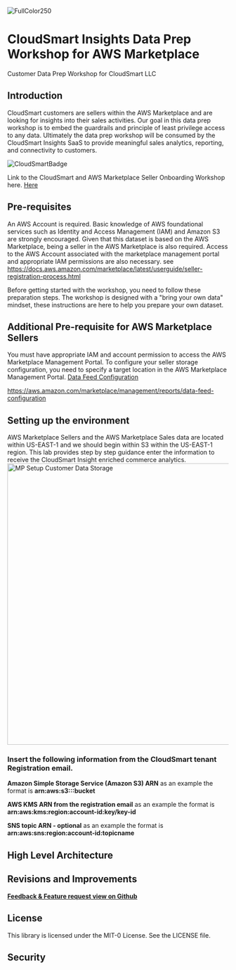 ![FullColor250](https://user-images.githubusercontent.com/26460009/182591500-ac99b0d8-2639-4a28-8357-97d09e0e2063.png)
# CloudSmart Insights Data Prep Workshop for AWS Marketplace

Customer Data Prep Workshop for CloudSmart LLC

## Introduction
CloudSmart customers are sellers within the AWS Marketplace and are looking for insights into their sales activities.  Our goal in this data prep workshop is to embed the guardrails and principle of least privilege access to any data.  Ultimately the data prep workshop will be consumed by the CloudSmart Insights SaaS to provide meaningful sales analytics, reporting, and connectivity to customers.

![CloudSmartBadge](https://user-images.githubusercontent.com/26460009/183915211-2252735e-bf8f-4ffa-b619-c14e4ae59436.png)

Link to the CloudSmart and AWS Marketplace Seller Onboarding Workshop here. [Here](/docs/Lab1.md)
## Pre-requisites
An AWS Account is required. Basic knowledge of AWS foundational services such as Identity and Access Management (IAM) and Amazon S3 are strongly encouraged.  Given that this dataset is based on the AWS Marketplace, being a seller in the AWS Marketplace is also required. Access to the AWS Account associated with the marketplace management portal and appropriate IAM permissions are also necessary. see https://docs.aws.amazon.com/marketplace/latest/userguide/seller-registration-process.html

Before getting started with the workshop, you need to follow these preparation steps. The workshop is designed with a "bring your own data" mindset, these instructions are here to help you prepare your own dataset.

## Additional Pre-requisite for AWS Marketplace Sellers
You must have appropriate IAM and account permission to access the AWS Marketplace Management Portal. To configure your seller storage configuration, you need to specify a target location in the AWS Marketplace Management Portal. [Data Feed Configuration](https://aws.amazon.com/marketplace/management/reports/data-feed-configuration)

https://aws.amazon.com/marketplace/management/reports/data-feed-configuration 

## Setting up the environment
AWS Marketplace Sellers and the AWS Marketplace Sales data are located within US-EAST-1 and we should begin within S3 within the US-EAST-1 region.  This lab provides step by step guidance enter the information to receive the CloudSmart Insight enriched commerce analytics.
<img width="640" alt="MP Setup Customer Data Storage" src="https://user-images.githubusercontent.com/26460009/190196380-96f271a6-b897-4843-8678-b5f18c5dd017.png">

### Insert the following information from the CloudSmart tenant Registration email.

**Amazon Simple Storage Service (Amazon S3) ARN**
as an example the format is **arn:aws:s3:::bucket**

**AWS KMS ARN from the registration email**
as an example the format is **arn:aws:kms:region:account-id:key/key-id**

**SNS topic ARN - optional**
as an example the format is **arn:aws:sns:region:account-id:topicname**


## High Level Architecture  
## Revisions and Improvements
**[Feedback & Feature request view on Github](https://github.com/tvanceadv/csdataprep)**
## License
This library is licensed under the MIT-0 License. See the LICENSE file.

## Security
